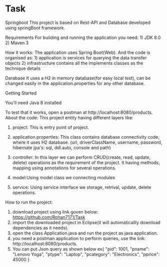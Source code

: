 # Task
Springboot
This project is based on Rest-API and Database developed using springBoot framework.

Requirements
For building and running the application you need:
    1) JDK 8.0
    2) Maven 3

How it works:
The application uses Spring Boot(Web).
And the code is organised as:
    1) application is services for querying the data transfer objects
    2) infrastructure contains all the implements classes as the technique details

Darabase
It uses a H2 in memory database(for easy local test), can be changed easily in the application.properties for any other database.

Getting Started

You'll need Java 8 installed

To test that it works, open a postman at  http://localhost:8080/products.
About the code:
This project entity having different layers like:
 1) project:
	This is entry point of project.
 
 2) application.properties:
	This class contains database connectivity code, where it uses H2 database.
	  (url, driverClassName, username, password, 
	   hibernate jpa's: sql, ddl.auto, console and path)

 3) controller:
	In this layer we can perform CRUD(create, read, update, delete) operations
	  as the requirement of the project. It having methods, mapping using annotations
	  for several operations.
    
  4) model:Using model class we connecting modules
  
   5) service:
	Using service interface we  storage, retrival, update, delete operations. 
  
  How to run the project:
 1) download project using link goven below:
   https://github.com/Rohan7171/Task
 2) import the downloaded project in Eclipse(it will automaticallly download dependencies as it needs).
 3) open the class Application.java and run the project as java application.
 4) you need a postman application to perform queries, 
    use the link: http://localhost:8080/products.
 5) You can put Json query as shown below
  ex{
        "pid": 1001,
        "pname": "Lenovo Yoga",
        "ptype": "Laptop",
        "pcategory": "Electronics",
        "pprice": 45000
    }
